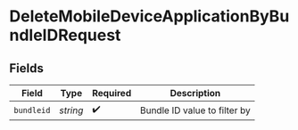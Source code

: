 # DeleteMobileDeviceApplicationByBundleIDRequest


## Fields

| Field                        | Type                         | Required                     | Description                  |
| ---------------------------- | ---------------------------- | ---------------------------- | ---------------------------- |
| `bundleid`                   | *string*                     | :heavy_check_mark:           | Bundle ID value to filter by |